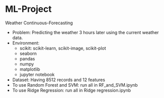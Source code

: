 # ML-Project
Weather Continuous-Forecasting  
- Problem: Predicting the weather 3 hours later using the current weather data.
- Environment:
  + scikit: scikit-learn, scikit-image, scikit-plot
  + seaborn
  + pandas
  + numpy
  + matplotlib
  + jupyter notebook
- Dataset: Having 8512 records and 12 features
- To use Random Forest and SVM: run all in RF_and_SVM.ipynb
- To use Ridge Regression: run all in Ridge regression.ipynb
